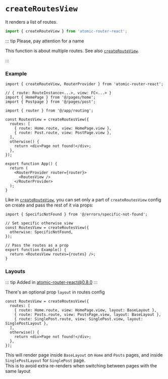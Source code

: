 # `createRoutesView`

It renders a list of routes.

```ts
import { createRouteView } from 'atomic-router-react';
```

::: tip Please, pay attention for a name

This function is about multiple routes. See also [`createRouteView`](./create-route-view.md).

:::

### Example

```tsx
import { createRouteView, RouterProvider } from 'atomic-router-react';

// { route: RouteInstance<...>, view: FC<...> }
import { HomePage } from '@/pages/home';
import { Postpage } from '@/pages/post';

import { router } from '@/app/routing';

const RoutesView = createRoutesView({
  routes: [
    { route: Home.route, view: HomePage.view },
    { route: Post.route, view: PostPage.view },
  ],
  otherwise() {
    return <div>Page not found!</div>;
  },
});

export function App() {
  return (
    <RouterProvider router={router}>
      <RoutesView />
    </RouterProvider>
  );
}
```

Like in [`createRouteView`](./create-route-view.md), you can set only a part of `createRoutesView` config on create and pass the rest of it via props:

```tsx
import { SpecificNotFound } from '@/errors/specific-not-found';

// Set specific otherwise view
const RoutesView = createRoutesView({
  otherwise: SpecificNotFound,
});

// Pass the routes as a prop
export function Example() {
  return <RoutesView routes={routes} />;
}
```

### Layouts

::: tip Added in atomic-router-react@0.8.0 :::

There's an optional prop `layout` in routes config

```tsx
const RoutesView = createRoutesView({
  routes: [
    { route: Home.route, view: HomePage.view, layout: BaseLayout },
    { route: Posts.route, view: PostsPage.view, layout: BaseLayout },
    { route: SinglePost.route, view: SinglePost.view, layout: SinglePostLayout },
  ],
  otherwise() {
    return <div>Page not found!</div>;
  },
});
```
This will render page inside `BaseLayout` on `Home` and `Posts` pages, and inside `SinglePostLayout` for `SinglePost` page.  
This is to avoid extra re-renders when switching between pages with the same layout
